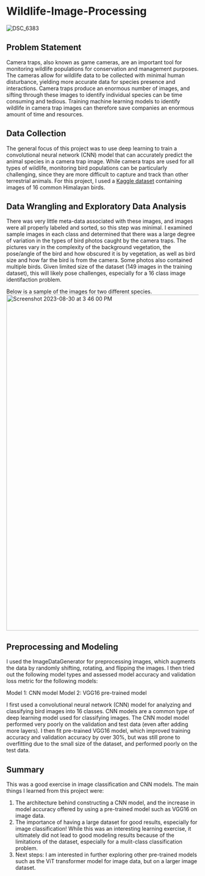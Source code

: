 # Wildlife-Image-Processing

![DSC_6383](https://github.com/KimSB80/Wildlife-Image-Processing/assets/124254338/71a00768-6ad9-4374-8873-31c313503559)

## Problem Statement
Camera traps, also known as game cameras, are an important tool for monitoring wildlife populations for conservation and management purposes. The cameras allow for wildlife data to be collected with minimal human disturbance, yielding more accurate data for species presence and interactions. Camera traps produce an enormous number of images, and sifting through these images to identify individual species can be time consuming and tedious. Training machine learning models to identify wildlife in camera trap images can therefore save companies an enormous amount of time and resources. 

## Data Collection
The general focus of this project was to use deep learning to train a convolutional neural network (CNN) model that can accurately predict the animal species in a camera trap image. While camera traps are used for all types of wildlife, monitoring bird populations can be particularly challenging, since they are more difficult to capture and track than other terrestrial animals. For this project, I used a [Kaggle dataset](https://www.kaggle.com/datasets/akash2907/bird-species-classification) containing images of 16 common Himalayan birds.

## Data Wrangling and Exploratory Data Analysis
There was very little meta-data associated with these images, and images were all properly labeled and sorted, so this step was minimal. I examined sample images in each class and determined that there was a large degree of variation in the types of bird photos caught by the camera traps. The pictures vary in the complexity of the background vegetation, the pose/angle of the bird and how obscured it is by vegetation, as well as bird size and how far the bird is from the camera. Some photos also contained multiple birds. Given limited size of the dataset (149 images in the training dataset), this will likely pose challenges, especially for a 16 class image identifaction problem.

Below is a sample of the images for two different species.
<img width="878" alt="Screenshot 2023-08-30 at 3 46 00 PM" src="https://github.com/KimSB80/Wildlife-Image-Processing/assets/124254338/d92881b6-fa64-4126-aacc-14930e30c98c">

## Preprocessing and Modeling
I used the ImageDataGenerator for preprocessing images, which augments the data by randomly shifting, rotating, and flipping the images. I then tried out the following model types and assessed model accuracy and validation loss metric for the following models:

Model 1: CNN model
Model 2: VGG16 pre-trained model

I first used a convolutional neural network (CNN) model for analyzing and classifying bird images into 16 classes. CNN models are a common type of deep learning model used for classifying images. The CNN model model performed very poorly on the validation and test data (even after adding more layers). I then fit pre-trained VGG16 model, which improved training accuracy and validation accuracy by over 30%, but was still prone to overfitting due to the small size of the dataset, and performed poorly on the test data. 

## Summary
This was a good exercise in image classification and CNN models. The main things I learned from this project were:
1. The architecture behind constructing a CNN model, and the increase in model accuracy offered by using a pre-trained model such as VGG16 on image data.
2. The importance of having a large dataset for good results, especially for image classification! While this was an interesting learning exercise, it ultimately did not lead to good modeling results because of the limitations of the dataset, especially for a mulit-class classification problem.
3. Next steps: I am interested in further exploring other pre-trained models such as the ViT transformer model for image data, but on a larger image dataset.

